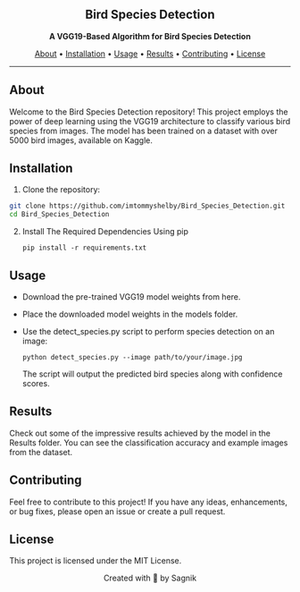 

<h2 align="center">Bird Species Detection</h2>

<p align="center">
  <strong>A VGG19-Based Algorithm for Bird Species Detection</strong>
</p>

<div align="center">
  <a href="#about">About</a> •
  <a href="#installation">Installation</a> •
  <a href="#usage">Usage</a> •
  <a href="#results">Results</a> •
  <a href="#contributing">Contributing</a> •
  <a href="#license">License</a>
</div>

---

## About

Welcome to the Bird Species Detection repository! This project employs the power of deep learning using the VGG19 architecture to classify various bird species from images. The model has been trained on a dataset with over 5000 bird images, available on Kaggle.

## Installation

1. Clone the repository:

```bash
git clone https://github.com/imtommyshelby/Bird_Species_Detection.git
cd Bird_Species_Detection
```
2. Install The Required Dependencies Using pip
   ```
   pip install -r requirements.txt
   ```
## Usage

- Download the pre-trained VGG19 model weights from here.

- Place the downloaded model weights in the models folder.

- Use the detect_species.py script to perform species detection on an image:
  ```
  python detect_species.py --image path/to/your/image.jpg
  ```
  The script will output the predicted bird species along with confidence scores.

## Results
Check out some of the impressive results achieved by the model in the Results folder. You can see the classification accuracy and example images from the dataset.

## Contributing
Feel free to contribute to this project! If you have any ideas, enhancements, or bug fixes, please open an issue or create a pull request.

## License
This project is licensed under the MIT License.

<p align="center">
  Created with 🦜 by Sagnik
</p>



